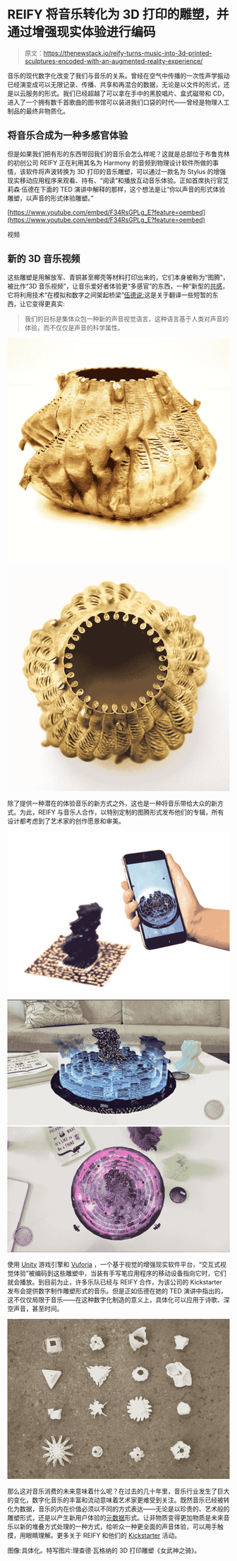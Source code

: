 # REIFY 将音乐转化为 3D 打印的雕塑，并通过增强现实体验进行编码

> 原文：<https://thenewstack.io/reify-turns-music-into-3d-printed-sculptures-encoded-with-an-augmented-reality-experience/>

音乐的现代数字化改变了我们与音乐的关系。曾经在空气中传播的一次性声学振动已经演变成可以无限记录、传播、共享和再混合的数据，无论是以文件的形式，还是以云服务的形式。我们已经超越了可以拿在手中的黑胶唱片、盒式磁带和 CD，进入了一个拥有数千首歌曲的图书馆可以装进我们口袋的时代——曾经是物理人工制品的最终非物质化。

## 将音乐合成为一种多感官体验

但是如果我们把有形的东西带回我们的音乐会怎么样呢？这就是总部位于布鲁克林的初创公司 REIFY 正在利用其名为 Harmony 的音频到物理设计软件所做的事情，该软件将声波转换为 3D 打印的音乐雕塑，可以通过一款名为 Stylus 的增强现实移动应用程序来观看、持有、“阅读”和播放互动音乐体验。正如首席执行官艾莉森·伍德在下面的 TED 演讲中解释的那样，这个想法是让“你以声音的形式体验雕塑，以声音的形式体验雕塑。”

[https://www.youtube.com/embed/F34RsGPLg_E?feature=oembed](https://www.youtube.com/embed/F34RsGPLg_E?feature=oembed)

视频

## 新的 3D 音乐视频

这些雕塑是用解放军、青铜甚至椰壳等材料打印出来的，它们本身被称为“图腾”，被比作“3D 音乐视频”，让音乐爱好者体验更“多感官”的东西，一种“新型的[共感](https://en.wikipedia.org/wiki/Synesthesia)，它将利用技术“在模拟和数字之间架起桥梁”[伍德说:](http://thecreatorsproject.vice.com/blog/3d-printed-music-sculptures-are-the-futures-vinyl)这是关于翻译一些短暂的东西，让它变得更真实:

> 我们的目标是集体众包一种新的声音视觉语言，这种语言基于人类对声音的体验，而不仅仅是声音的科学属性。

[![reify-4](img/577e70228bdd0cdfdb0c8177ab5b16a0.png)](https://thenewstack.io/wp-content/uploads/2015/07/reify-4.jpg)

[![reify-3](img/44f365c1ae72efc0d691c33298d702c0.png)](https://thenewstack.io/wp-content/uploads/2015/07/reify-3.jpg)

除了提供一种潜在的体验音乐的新方式之外，这也是一种将音乐带给大众的新方式。为此，REIFY 与音乐人合作，以特别定制的图腾形式发布他们的专辑，所有设计都考虑到了艺术家的创作愿景和审美。

[![reify-3d-printed-songs-as-sculptures-1](img/c2a0c914fea60418f7b673bcbf86511b.png)](https://thenewstack.io/wp-content/uploads/2015/07/reify-3d-printed-songs-as-sculptures-1.png)[![reify-3d-printed-songs-as-sculptures-3](img/1eab87582e7b7eb48b7f834b0fca57a9.png)](https://thenewstack.io/wp-content/uploads/2015/07/reify-3d-printed-songs-as-sculptures-3.png)[![reify-3d-printed-songs-as-sculptures-4](img/3da512bc757db00a815c24cf9df2cb00.png)](https://thenewstack.io/wp-content/uploads/2015/07/reify-3d-printed-songs-as-sculptures-4.png)

使用 [Unity](https://unity3d.com/) 游戏引擎和 [Vuforia](https://developer.vuforia.com/) ，一个基于视觉的增强现实软件平台，“交互式视觉体验”被编码到这些雕塑中，当装有手写笔应用程序的移动设备指向它时，它们就会播放。到目前为止，许多乐队已经与 REIFY 合作，为该公司的 Kickstarter 发布会提供数字制作雕塑形式的音乐。但是正如伍德在她的 TED 演讲中指出的，这不仅仅局限于音乐——在这种数字化制造的意义上，具体化可以应用于诗歌、深空声音，甚至时间。

[![reify-1](img/d10de2214884e05228ab50f3f410e8ce.png)](https://thenewstack.io/wp-content/uploads/2015/07/reify-1.jpg)

那么这对音乐消费的未来意味着什么呢？在过去的几十年里，音乐行业发生了巨大的变化，数字化音乐的丰富和流动意味着艺术家更难受到关注。既然音乐已经被转化为数据，音乐的内在价值必须以不同的方式表达——无论是以珍贵的、艺术般的雕塑形式，还是以产生新用户体验的[元数据](http://www.theglobeandmail.com/technology/digital-culture/digital-music-is-the-soundtrack-and-metadata-mine-of-our-lives/article19531344/)形式。让非物质变得更加物质是未来音乐以新的堆叠方式处理的一种方式，给听众一种更全面的声音体验，可以用手触摸，用眼睛理解。更多关于 REIFY 和他们的 [Kickstarter](https://www.kickstarter.com/projects/reify/reify-music-you-can-hear-see-and-hold/description) 活动。

图像:具体化。特写图片:理查德·瓦格纳的 3D 打印雕塑《女武神之骑》。

<svg xmlns:xlink="http://www.w3.org/1999/xlink" viewBox="0 0 68 31" version="1.1"><title>Group</title> <desc>Created with Sketch.</desc></svg>